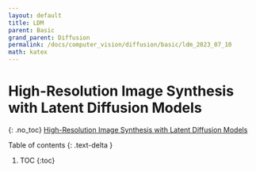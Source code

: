 ```yaml
---
layout: default
title: LDM
parent: Basic
grand_parent: Diffusion
permalink: /docs/computer_vision/diffusion/basic/ldm_2023_07_10
math: katex
---
```


# **High-Resolution Image Synthesis with Latent Diffusion Models**
{: .no_toc}
[High-Resolution Image Synthesis with Latent Diffusion Models](https://arxiv.org/abs/2112.10752)

Table of contents
{: .text-delta }
1. TOC
{:toc}
